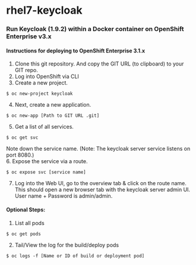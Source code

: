 # rhel7-keycloak
### Run Keycloak (1.9.2) within a Docker container on OpenShift Enterprise v3.x

#### Instructions for deploying to OpenShift Enterprise 3.1.x
1. Clone this git repository.  And copy the GIT URL (to clipboard) to your GIT repo.  
2. Log into OpenShift via CLI 
3. Create a new project.  
  ```
  $ oc new-project keycloak
  ```
4. Next, create a new application.  
  ```
  $ oc new-app [Path to GIT URL .git] 
  ```
5. Get a list of all services.  
  ```
  $ oc get svc 
  ```
  
  Note down the service name. (Note: The keycloak server service listens on port 8080.)    
6. Expose the service via a route.  
  ```
  $ oc expose svc [service name]
  ```
7. Log into the Web UI, go to the overview tab & click on the route name. This should open a new browser tab with the keycloak server admin UI.  User name + Password is admin/admin.


#### Optional Steps:
1. List all pods
  ```
  $ oc get pods
  ``` 
2. Tail/View the log for the build/deploy pods
  ```
  $ oc logs -f [Name or ID of build or deployment pod]
  ```

